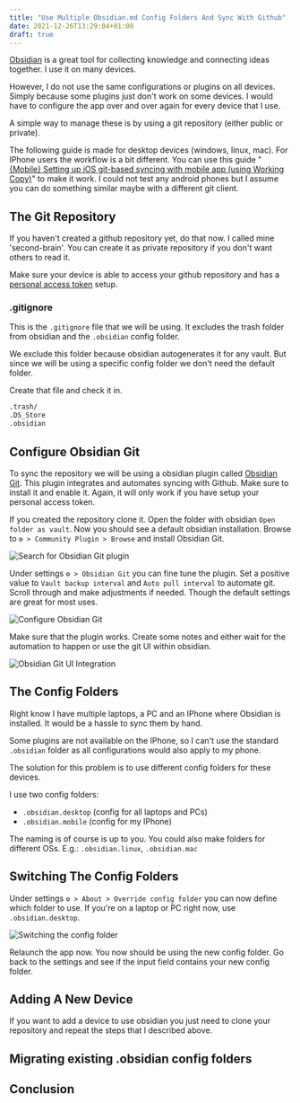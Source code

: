 ```yaml
---
title: "Use Multiple Obsidian.md Config Folders And Sync With Github"
date: 2021-12-26T13:29:04+01:00
draft: true
---
```


[Obsidian](https://obsidian.md/) is a great tool for collecting knowledge and connecting ideas together. I use it on many devices.

However, I do not use the same configurations or plugins on all devices. Simply because some plugins just don't work on some devices. I would have to configure the app over and over again for every device that I use.

A simple way to manage these is by using a git repository (either public or private).

The following guide is made for desktop devices (windows, linux, mac). For IPhone users the workflow is a bit different. You can use this guide "[{Mobile} Setting up iOS git-based syncing with mobile app (using Working Copy)](https://forum.obsidian.md/t/mobile-setting-up-ios-git-based-syncing-with-mobile-app-using-working-copy/16499)" to make it work. I could not test any android phones but I assume you can do something similar maybe with a different git client.

## The Git Repository

If you haven't created a github repository yet, do that now. I called mine 'second-brain'. You can create it as private repository if you don't want others to read it.

Make sure your device is able to access your github repository and has a [personal access token](https://docs.github.com/en/authentication/keeping-your-account-and-data-secure/creating-a-personal-access-token) setup.
 
### .gitignore

This is the `.gitignore` file that we will be using. It excludes the trash folder from obsidian and the `.obsidian` config folder.

We exclude this folder because obsidian autogenerates it for any vault. But since we will be using a specific config folder we don't need the default folder. 

Create that file and check it in.

```markdown
.trash/
.DS_Store
.obsidian
```

## Configure Obsidian Git

To sync the repository we will be using a obsidian plugin called [Obsidian Git](https://github.com/denolehov/obsidian-git). This plugin integrates and automates syncing with Github. Make sure to install it and enable it. Again, it will only work if you have setup your personal access token.

If you created the repository clone it. Open the folder with obsidian `Open folder as vault`. Now you should see a default obsidian installation. Browse to `⚙️ > Community Plugin > Browse` and install Obsidian Git.

![Search for Obsidian Git plugin](/blog/d84c14ff7b64e494538c81ca734e41b27cdf8fbb2042dff4668c31ac1e6e2562.png)  

Under settings `⚙️ > Obsidian Git` you can fine tune the plugin. Set a positive value to `Vault backup interval` and `Auto pull interval` to automate git. Scroll through and make adjustments if needed. Though the default settings are great for most uses.

![Configure Obsidian Git](/blog/b81bdc677e128184b4d7501dfe3d1c8c17efe48eca318bba8a0e0931061d2753.png)  

Make sure that the plugin works. Create some notes and either wait for the automation to happen or use the git UI within obsidian.

![Obsidian Git UI Integration](/blog/3ea4e8c2173e09ba2e3576c6869725c74c143846307e2d4c11d4c5d73b3b2b55.png)  


## The Config Folders

Right know I have multiple laptops, a PC and an IPhone where Obsidian is installed. It would be a hassle to sync them by hand. 

Some plugins are not available on the IPhone, so I can't use the standard `.obsidian` folder as all configurations would also apply to my phone.

The solution for this problem is to use different config folders for these devices.

I use two config folders:
- `.obsidian.desktop` (config for all laptops and PCs)
- `.obsidian.mobile` (config for my IPhone)

The naming is of course is up to you. You could also make folders for different OSs. E.g.: `.obsidian.linux`, `.obsidian.mac`

## Switching The Config Folders

Under settings `⚙️ > About > Override config folder` you can now define which folder to use. If you're on a laptop or PC right now, use `.obsidian.desktop`.

![Switching  the config folder](/blog/1a28afc702ef4442c69aedba219e1c0332b4fd4a7c836fbfa2673a86817b7b2a.png)  

Relaunch the app now. You now should be using the new config folder. Go back to the settings and see if the input field contains your new config folder. 

## Adding A New Device

If you want to add a device to use obsidian you just need to clone your repository and repeat the steps that I described above.

## Migrating existing .obsidian config folders

## Conclusion
